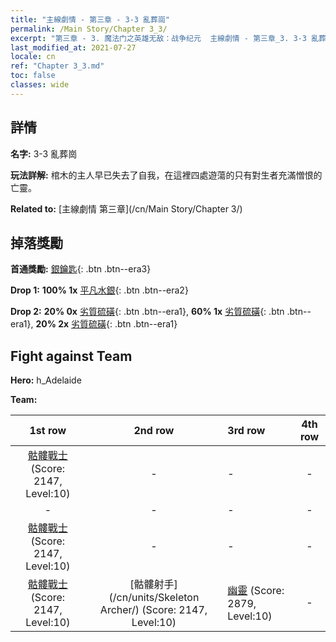 ```yaml
---
title: "主線劇情 - 第三章 - 3-3 亂葬崗"
permalink: /Main Story/Chapter 3_3/
excerpt: "第三章 - 3. 魔法门之英雄无敌：战争纪元  主線劇情 - 第三章_3. 3-3 亂葬崗"
last_modified_at: 2021-07-27
locale: cn
ref: "Chapter 3_3.md"
toc: false
classes: wide
---
```


## 詳情

 **名字:** 3-3 亂葬崗

 **玩法詳解:** 棺木的主人早已失去了自我，在這裡四處遊蕩的只有對生者充滿憎恨的亡靈。

 **Related to:** [主線劇情 第三章](/cn/Main Story/Chapter 3/)

## 掉落獎勵

 **首通獎勵:** [銀鑰匙](/cn/Items/con_693/){: .btn .btn--era3}

 **Drop 1:** **100% 1x** [平凡水銀](/cn/Items/mat_8/){: .btn .btn--era2}

 **Drop 2:** **20% 0x** [劣質硫磺](/cn/Items/mat_3/){: .btn .btn--era1}, **60% 1x** [劣質硫磺](/cn/Items/mat_3/){: .btn .btn--era1}, **20% 2x** [劣質硫磺](/cn/Items/mat_3/){: .btn .btn--era1}


## Fight against Team
 **Hero:** h_Adelaide

 **Team:**


  | 1st row | 2nd row | 3rd row | 4th row |
  |:----:|:----:|:----|:----:|
  | [骷髏戰士](/cn/units/Skeleton/) (Score: 2147, Level:10)  | - | - | - |
  | - | - | - | - |
  | [骷髏戰士](/cn/units/Skeleton/) (Score: 2147, Level:10)  | - | - | - |
  | [骷髏戰士](/cn/units/Skeleton/) (Score: 2147, Level:10)  | [骷髏射手](/cn/units/Skeleton Archer/) (Score: 2147, Level:10)  | [幽靈](/cn/units/Wight/) (Score: 2879, Level:10)  | - |


